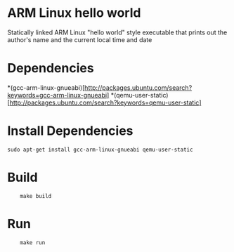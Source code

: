 ARM Linux hello world
=====================
Statically linked ARM Linux "hello world" style executable that prints out the
author's name and the current local time and date

Dependencies
============
 *(gcc-arm-linux-gnueabi)[http://packages.ubuntu.com/search?keywords=gcc-arm-linux-gnueabi]
 *(qemu-user-static)[http://packages.ubuntu.com/search?keywords=qemu-user-static]

Install Dependencies
====================
```
sudo apt-get install gcc-arm-linux-gnueabi qemu-user-static
```

Build
=====
```
	make build
```

Run
===
```
	make run
```

